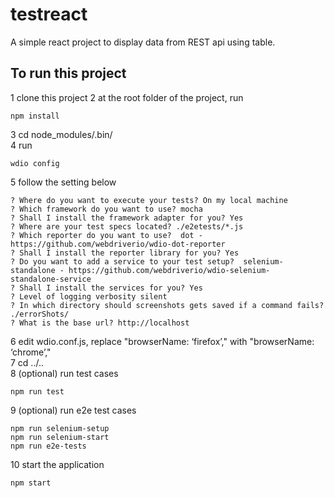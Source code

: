 # testreact
A simple react project to display data from REST api using table.

## To run this project
1 clone this project 
2 at the root folder of the project, run  
```
npm install  
```
3 cd node_modules/.bin/  
4 run
```
wdio config  
```
5 follow the setting below  
```
? Where do you want to execute your tests? On my local machine  
? Which framework do you want to use? mocha  
? Shall I install the framework adapter for you? Yes  
? Where are your test specs located? ./e2etests/*.js  
? Which reporter do you want to use?  dot - https://github.com/webdriverio/wdio-dot-reporter  
? Shall I install the reporter library for you? Yes  
? Do you want to add a service to your test setup?  selenium-standalone - https://github.com/webdriverio/wdio-selenium-  
standalone-service  
? Shall I install the services for you? Yes  
? Level of logging verbosity silent  
? In which directory should screenshots gets saved if a command fails? ./errorShots/  
? What is the base url? http://localhost  
```
6 edit wdio.conf.js, replace "browserName: ‘firefox’," with "browserName: ‘chrome’,"  
7 cd ../..  
8 (optional) run test cases  
```
npm run test
```
9 (optional) run e2e test cases  
```
npm run selenium-setup
npm run selenium-start
npm run e2e-tests
```
10 start the application
```
npm start
```
